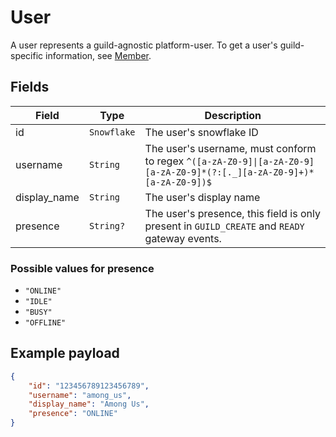 # User

A user represents a guild-agnostic platform-user. To get a user's guild-specific information, see [Member](member.md).

## Fields

| Field | Type | Description |
| --- | --- | --- |
| id | `Snowflake` | The user's snowflake ID |
| username | `String` | The user's username, must conform to regex `^([a-zA-Z0-9]\|[a-zA-Z0-9][a-zA-Z0-9]*(?:[._][a-zA-Z0-9]+)*[a-zA-Z0-9])$` |
| display_name | `String` | The user's display name |
| presence | `String?` | The user's presence, this field is only present in `GUILD_CREATE` and `READY` gateway events. |

### Possible values for presence

- `"ONLINE"`
- `"IDLE"`
- `"BUSY"`
- `"OFFLINE"`

## Example payload

```json
{
    "id": "123456789123456789",
    "username": "among_us",
    "display_name": "Among Us",
    "presence": "ONLINE"
}
```
